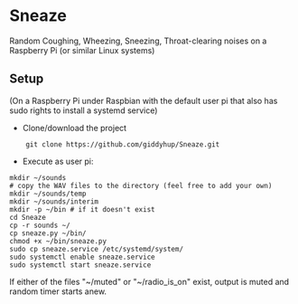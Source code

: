 # Sneaze
Random Coughing, Wheezing, Sneezing, Throat-clearing noises on a Raspberry Pi (or similar Linux systems)

## Setup

(On a Raspberry Pi under Raspbian with the default user pi that also has sudo rights to install a systemd service)

* Clone/download the project

```
    git clone https://github.com/giddyhup/Sneaze.git
```

* Execute as user pi:

```
mkdir ~/sounds
# copy the WAV files to the directory (feel free to add your own)
mkdir ~/sounds/temp
mkdir ~/sounds/interim
mkdir -p ~/bin # if it doesn't exist
cd Sneaze
cp -r sounds ~/
cp sneaze.py ~/bin/ 
chmod +x ~/bin/sneaze.py
sudo cp sneaze.service /etc/systemd/system/
sudo systemctl enable sneaze.service
sudo systemctl start sneaze.service
```

If either of the files "\~/muted" or "\~/radio_is_on" exist, output is muted and random timer starts anew.